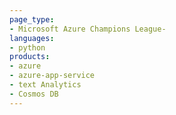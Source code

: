 ```yaml
---
page_type: 
- Microsoft Azure Champions League-
languages:
- python
products:
- azure
- azure-app-service
- text Analytics
- Cosmos DB
---
```

